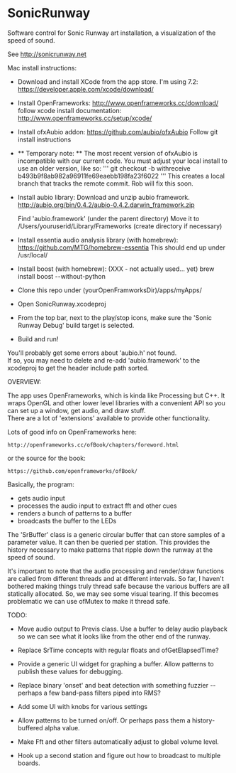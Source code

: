# SonicRunway

Software control for Sonic Runway art installation, a visualization of the
speed of sound.  

See http://sonicrunway.net

Mac install instructions:

- Download and install XCode from the app store.  I'm using 7.2:
    https://developer.apple.com/xcode/download/

- Install OpenFrameworks:  http://www.openframeworks.cc/download/
  follow xcode install documentation:  http://www.openframeworks.cc/setup/xcode/

- Install ofxAubio addon:  https://github.com/aubio/ofxAubio
  Follow git install instructions

- ** Temporary note: ** The most recent version of ofxAubio is incompatible with
  our current code. You must adjust your local install to use an older version,
  like so:
'''
git checkout -b withreceive b493b9f8ab982a96911fe69eaebb198fa23f6022
'''
  This creates a local branch that tracks the remote commit.
  Rob will fix this soon.

- Install aubio library:
  Download and unzip aubio framework.
  http://aubio.org/bin/0.4.2/aubio-0.4.2.darwin_framework.zip

  Find 'aubio.framework' (under the parent directory)
  Move it to /Users/youruserid/Library/Frameworks (create directory if necessary)

- Install essentia audio analysis library (with homebrew):
    https://github.com/MTG/homebrew-essentia
    This should end up under /usr/local/

- Install boost (with homebrew):
    (XXX - not actually used... yet)
    brew install boost --without-python

- Clone this repo under (yourOpenFramworksDir)/apps/myApps/

- Open SonicRunway.xcodeproj

- From the top bar, next to the play/stop icons, make sure the 
  'Sonic Runway Debug' build target is selected.

- Build and run! 

You'll probably get some errors about 'aubio.h' not found.  
If so, you may need to delete and re-add 'aubio.framework' to 
the xcodeproj to get the header include path sorted.

OVERVIEW:

The app uses OpenFrameworks, which is kinda like Processing but C++.
It wraps OpenGL and other lower level libraries with a convenient
API so you can set up a window, get audio, and draw stuff.  
There are a lot of 'extensions' available to provide other 
functionality.  

Lots of good info on OpenFrameworks here:

    http://openframeworks.cc/ofBook/chapters/foreword.html

or the source for the book:

    https://github.com/openframeworks/ofBook/

Basically, the program:
  - gets audio input
  - processes the audio input to extract fft and other cues
  - renders a bunch of patterns to a buffer
  - broadcasts the buffer to the LEDs

The 'SrBuffer' class is a generic circular buffer that can store
samples of a parameter value.  It can then be queried per station.
This provides the history necessary to make patterns that ripple
down the runway at the speed of sound.  

It's important to note that the audio processing and render/draw
functions are called from different threads and at different 
intervals.  So far, I haven't bothered making things truly 
thread safe because the various buffers are all statically 
allocated. So, we may see some visual tearing.  If this becomes 
problematic we can use ofMutex to make it thread safe.


TODO:

- Move audio output to Previs class.  Use a buffer to delay audio playback
  so we can see what it looks like from the other end of the runway.

- Replace SrTime concepts with regular floats and ofGetElapsedTime?

- Provide a generic UI widget for graphing a buffer.  Allow patterns
  to publish these values for debugging.

- Replace binary 'onset' and beat detection with something fuzzier --
  perhaps a few band-pass filters piped into RMS?

- Add some UI with knobs for various settings

- Allow patterns to be turned on/off.  Or perhaps pass them a history-
  buffered alpha value.

- Make Fft and other filters automatically adjust to global volume level.

- Hook up a second station and figure out how to broadcast to multiple
  boards.
